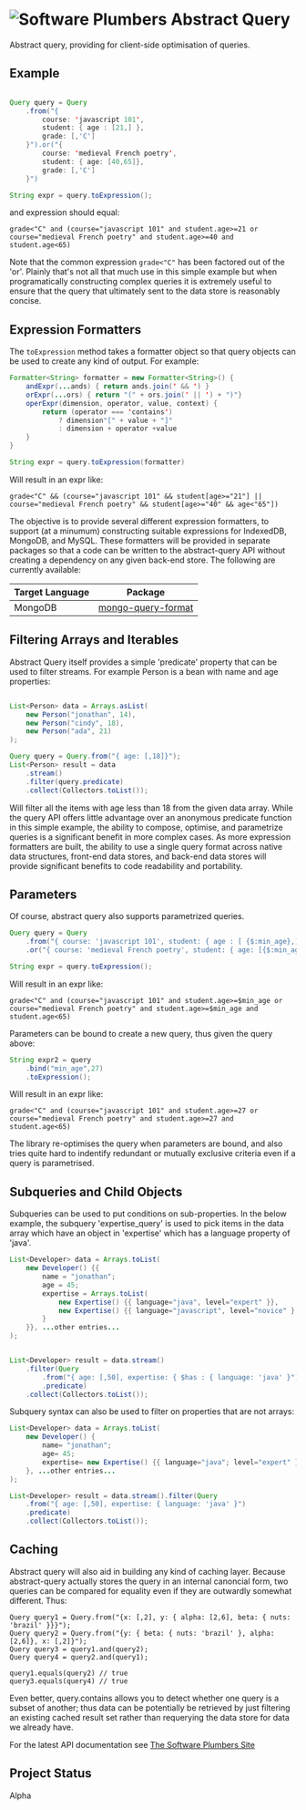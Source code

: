# ![Software Plumbers](http://docs.softwareplumbers.com/common/img/SquareIdent-160.png) Abstract Query

Abstract query, providing for client-side optimisation of queries.

## Example

```java

Query query = Query
	.from("{ 
		course: 'javascript 101', 
		student: { age : [21,] }, 
		grade: [,'C']
	}").or("{ 
		course: 'medieval French poetry', 
		student: { age: [40,65]}, 
		grade: [,'C']
	}")

String expr = query.toExpression();
```

and expression should equal:

`grade<"C" and (course="javascript 101" and student.age>=21 or course="medieval French poetry" and student.age>=40 and student.age<65)`

Note that the common expression `grade<"C"` has been factored out of the 'or'. Plainly that's not all that much use in this simple example but when programatically constructing complex queries it is extremely useful to ensure that the query that ultimately sent to the data store is reasonably concise.

## Expression Formatters

The `toExpression` method takes a formatter object so that query objects can be used to create any kind of output. For example:

```java
Formatter<String> formatter = new Formatter<String>() {
	andExpr(...ands) { return ands.join(' && ') }
	orExpr(...ors) { return "(" + ors.join(' || ') + ")"}
	operExpr(dimension, operator, value, context) { 
		return (operator === 'contains')
			? dimension"[" + value + "]"
			: dimension + operator +value 
	}
}

String expr = query.toExpression(formatter)
```

Will result in an expr like: 

`grade<"C" && (course="javascript 101" && student[age>="21"] || course="medieval French poetry" && student[age>="40" && age<"65"])`

The objective is to provide several different expression formatters, to support (at a minumum) constructing suitable expressions for IndexedDB, MongoDB, and MySQL. These formatters will be provided in separate packages so that a code can be written to the abstract-query API without creating a dependency on any given back-end store. The following are currently available:

| Target Language | Package |
|-----------------|---------|
| MongoDB         | [mongo-query-format](https://projects.softwareplumbers.com/common-java/mongo-query-format) |

## Filtering Arrays and Iterables

Abstract Query itself provides a simple 'predicate' property that can be used to filter streams. For example Person is a bean with name and age properties:

```java

List<Person> data = Arrays.asList( 
    new Person("jonathan", 14), 
    new Person("cindy", 18), 
    new Person("ada", 21) 
);

Query query = Query.from("{ age: [,18]}");
List<Person> result = data
    .stream()
    .filter(query.predicate)
    .collect(Collectors.toList());
```

Will filter all the items with age less than 18 from the given data array. While the query API offers little advantage over an anonymous predicate function in this simple example, the ability to compose, optimise, and parametrize queries is a significant benefit in more complex cases. As more expression formatters are built, the ability to use a single query format across native data structures, front-end data stores, and back-end data stores will provide significant benefits to code readability and portability.

## Parameters

Of course, abstract query also supports parametrized queries.

```java
Query query = Query
    .from("{ course: 'javascript 101', student: { age : [ {$:min_age},] }, grade: [,'C']}")
    .or("{ course: 'medieval French poetry', student: { age: [{$:min_age}, 65]}, grade: [,'C']}")

String expr = query.toExpression();
```

Will result in an expr like:

`grade<"C" and (course="javascript 101" and student.age>=$min_age or course="medieval French poetry" and student.age>=$min_age and student.age<65)`

Parameters can be bound to create a new query, thus given the query above:

```java
String expr2 = query
	.bind("min_age",27)
	.toExpression();
```

Will result in an expr like:

`grade<"C" and (course="javascript 101" and student.age>=27 or course="medieval French poetry" and student.age>=27 and student.age<65)`

The library re-optimises the query when parameters are bound, and also tries quite hard to indentify redundant or mutually exclusive criteria even if a query is parametrised.

## Subqueries and Child Objects

Subqueries can be used to put conditions on sub-properties. In the below example, the subquery 'expertise_query' is used to pick items in the data array which have an object in 'expertise' which has a language property of 'java'. 

```java
List<Developer> data = Arrays.toList( 
    new Developer() {{ 	
        name = "jonathan";
    	age = 45;
    	expertise = Arrays.toList( 
    		new Expertise() {{ language="java", level="expert" }}, 
    		new Expertise() {{ language="javascript", level="novice" }
    	}
    }}, ...other entries...
);


List<Developer> result = data.stream()
    .filter(Query
	    .from("{ age: [,50], expertise: { $has : { language: 'java' }")
	    .predicate)
    .collect(Collectors.toList());
```

Subquery syntax can also be used to filter on properties that are not arrays:

```java
List<Developer> data = Arrays.toList( 
    new Developer() { 	
        name= "jonathan";
    	age= 45;
    	expertise= new Expertise() {{ language="java"; level="expert" }}
    }, ...other entries...
);

List<Developer> result = data.stream().filter(Query
	.from("{ age: [,50], expertise: { language: 'java' }")
	.predicate)
    .collect(Collectors.toList());
```

## Caching

Abstract query will also aid in building any kind of caching layer. Because abstract-query actually stores the query in an internal canoncial form, two queries can be compared for equality even if they are outwardly somewhat different. Thus:

```javas
Query query1 = Query.from("{x: [,2], y: { alpha: [2,6], beta: { nuts: 'brazil' }}}");
Query query2 = Query.from("{y: { beta: { nuts: 'brazil' }, alpha: [2,6]}, x: [,2]}");
Query query3 = query1.and(query2);
Query query4 = query2.and(query1);

query1.equals(query2) // true
query3.equals(query4) // true
```

Even better, query.contains allows you to detect whether one query is a subset of another; thus data can be potentially be retrieved by just filtering an existing cached result set rather than requerying the data store for data we already have.

For the latest API documentation see [The Software Plumbers Site](http://docs.softwareplumbers.com/abstract-query/master)

## Project Status

Alpha
